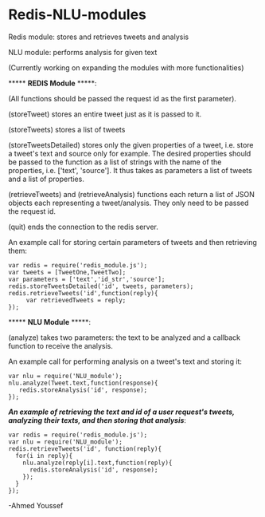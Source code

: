 # Redis-NLU-modules
Redis module: stores and retrieves tweets and analysis

NLU module: performs analysis for given text

(Currently working on expanding the modules with more functionalities)


***** **REDIS Module** *****:

(All functions should be passed the request id as the first parameter).

(storeTweet) stores an entire tweet just as it is passed to it.

(storeTweets) stores a list of tweets

(storeTweetsDetailed) stores only the given properties of a tweet, i.e. store a tweet's text and source only for example. The desired properties should be passed to the function as a list of strings with the name of the properties, i.e. ['text', 'source']. It thus takes as parameters a list of tweets and a list of properties.

(retrieveTweets) and (retrieveAnalysis) functions each return a list of JSON objects each representing a tweet/analysis. They only need to be passed the request id.

(quit) ends the connection to the redis server.


An example call for storing certain parameters of tweets and then retrieving them:

```
var redis = require('redis_module.js');
var tweets = [TweetOne,TweetTwo];
var parameters = ['text','id_str','source'];
redis.storeTweetsDetailed('id', tweets, parameters);
redis.retrieveTweets('id',function(reply){
     var retrievedTweets = reply;
});
```

***** **NLU Module** *****:

(analyze) takes two parameters: the text to be analyzed and a callback function to receive the analysis.

An example call for performing analysis on a tweet's text and storing it:

```
var nlu = require('NLU_module');
nlu.analyze(Tweet.text,function(response){
   redis.storeAnalysis('id', response);
});
 ``` 
  
  ***An example of retrieving the text and id of a user request's tweets, analyzing their texts, and then storing that analysis***:
  
```
var redis = require('redis_module.js');
var nlu = require('NLU_module');
redis.retrieveTweets('id', function(reply){
  for(i in reply){
    nlu.analyze(reply[i].text,function(reply){
      redis.storeAnalysis('id', response);
    });
  }
});
```

-Ahmed Youssef

